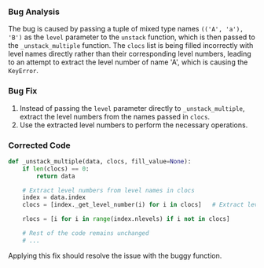 ### Bug Analysis
The bug is caused by passing a tuple of mixed type names `(('A', 'a'), 'B')` as the `level` parameter to the `unstack` function, which is then passed to the `_unstack_multiple` function. The `clocs` list is being filled incorrectly with level names directly rather than their corresponding level numbers, leading to an attempt to extract the level number of name 'A', which is causing the `KeyError`.

### Bug Fix
1. Instead of passing the `level` parameter directly to `_unstack_multiple`, extract the level numbers from the names passed in `clocs`.
2. Use the extracted level numbers to perform the necessary operations.

### Corrected Code
```python
def _unstack_multiple(data, clocs, fill_value=None):
    if len(clocs) == 0:
        return data

    # Extract level numbers from level names in clocs
    index = data.index
    clocs = [index._get_level_number(i) for i in clocs]   # Extract level number

    rlocs = [i for i in range(index.nlevels) if i not in clocs]

    # Rest of the code remains unchanged
    # ...
```

Applying this fix should resolve the issue with the buggy function.